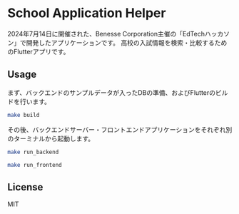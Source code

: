 # School Application Helper

2024年7月14日に開催された、Benesse Corporation主催の「EdTechハッカソン」で開発したアプリケーションです。
高校の入試情報を検索・比較するためのFlutterアプリです。


## Usage

まず、バックエンドのサンプルデータが入ったDBの準備、およびFlutterのビルドを行います。

```bash
make build
```

その後、バックエンドサーバー・フロントエンドアプリケーションをそれぞれ別のターミナルから起動します。

```bash
make run_backend
```

```bash
make run_frontend
```

## License

MIT